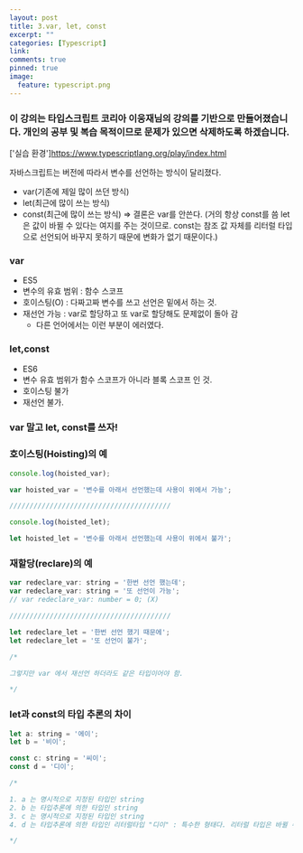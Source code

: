 ```yaml
---
layout: post
title: 3.var, let, const
excerpt: ""
categories: [Typescript]
link:
comments: true
pinned: true
image:
  feature: typescript.png
---
```


### 이 강의는 타입스크립트 코리아 이웅재님의 강의를 기반으로 만들어졌습니다. 개인의 공부 및 복습 목적이므로 문제가 있으면 삭제하도록 하겠습니다.

['실습 환경']<https://www.typescriptlang.org/play/index.html>

자바스크립트는 버전에 따라서 변수를 선언하는 방식이 달리졌다.

* var(기존에 제일 많이 쓰던 방식)
* let(최근에 많이 쓰는 방식)
* const(최근에 많이 쓰는 방식)
  => 결론은 var를 안쓴다. (거의 항상 const를 씀 let은 값이 바뀔 수 있다는 여지를 주는 것이므로. const는 참조 값 자체를 리터럴 타입으로 선언되어 바꾸지 못하기 때문에 변화가 없기 때문이다.)


### var
  * ES5
  * 변수의 유효 범위 : 함수 스코프
  * 호이스팅(O) : 다짜고짜 변수를 쓰고 선언은 밑에서 하는 것.
  * 재선언 가능 : var로 할당하고 또 var로 할당해도 문제없이 돌아 감
      * 다른 언어에서는 이런 부분이 에러였다.

### let,const
  * ES6
  * 변수 유효 범위가 함수 스코프가 아니라 블록 스코프 인 것.
  * 호이스팅 불가
  * 재선언 불가.

### var 말고 let, const를 쓰자!

### 호이스팅(Hoisting)의 예

~~~javascript
console.log(hoisted_var);

var hoisted_var = '변수를 아래서 선언했는데 사용이 위에서 가능';

////////////////////////////////////////

console.log(hoisted_let);

let hoisted_let = '변수를 아래서 선언했는데 사용이 위에서 불가';
~~~

### 재할당(reclare)의 예

~~~javascript
var redeclare_var: string = '한번 선언 했는데';
var redeclare_var: string = '또 선언이 가능';
// var redeclare_var: number = 0; (X)

////////////////////////////////////////

let redeclare_let = '한번 선언 했기 때문에';
let redeclare_let = '또 선언이 불가';

/*

그렇지만 var 에서 재선언 하더라도 같은 타입이어야 함.

*/
~~~

### let과 const의 타입 추론의 차이

~~~javascript
let a: string = '에이';
let b = '비이';

const c: string = '씨이';
const d = '디이';

/*

1. a 는 명시적으로 지정된 타입인 string
2. b 는 타입추론에 의한 타입인 string
3. c 는 명시적으로 지정된 타입인 string
4. d 는 타입추론에 의한 타입인 리터럴타입 "디이" : 특수한 형태다. 리터럴 타입은 바뀔 수 없다.

*/
~~~
